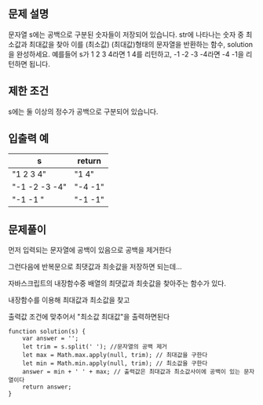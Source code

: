 ## 문제 설명
문자열 s에는 공백으로 구분된 숫자들이 저장되어 있습니다. str에 나타나는 숫자 중 최소값과 최대값을 찾아 이를 (최소값) (최대값)형태의 문자열을 반환하는 함수, solution을 완성하세요.
예를들어 s가 1 2 3 4라면 1 4를 리턴하고, -1 -2 -3 -4라면 -4 -1을 리턴하면 됩니다.

## 제한 조건
s에는 둘 이상의 정수가 공백으로 구분되어 있습니다.

## 입출력 예
s   |	return
----|------
"1 2 3 4" |"1 4"
"-1 -2 -3 -4" |	"-4 -1"
"-1 -1 "|	"-1 -1"


## 문제풀이

먼저 입력되는 문자열에 공백이 있음으로 공백을 제거한다

그런다음에 반복문으로 최댓값과 최솟값을 저장하면 되는데...

자바스크립트의 내장함수중 배열의 최댓값과 최솟값을 찾아주는 함수가 있다.

내장함수를 이용해 최대값과 최소값을 찾고

출력값 조건에 맞추어서 "최소값 최대값"을 출력하면된다

~~~
function solution(s) {
    var answer = '';
    let trim = s.split(' '); //문자열의 공백 제거
    let max = Math.max.apply(null, trim); // 최대값을 구한다
    let min = Math.min.apply(null, trim); // 최소값을 구한다
    answer = min + ' ' + max; // 출력값은 최대값과 최소값사이에 공백이 있는 문자열이다
    return answer;
}
~~~